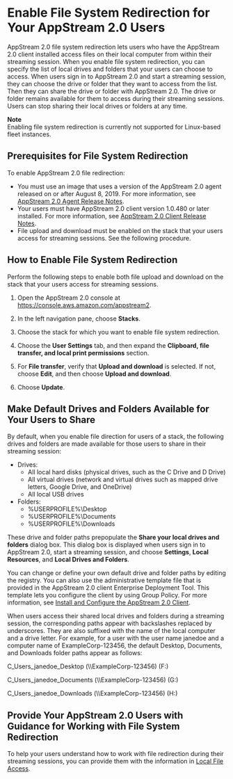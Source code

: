# Enable File System Redirection for Your AppStream 2\.0 Users<a name="enable-file-system-redirection"></a>

AppStream 2\.0 file system redirection lets users who have the AppStream 2\.0 client installed access files on their local computer from within their streaming session\. When you enable file system redirection, you can specify the list of local drives and folders that your users can choose to access\. When users sign in to AppStream 2\.0 and start a streaming session, they can choose the drive or folder that they want to access from the list\. Then they can share the drive or folder with AppStream 2\.0\. The drive or folder remains available for them to access during their streaming sessions\. Users can stop sharing their local drives or folders at any time\.

**Note**  
Enabling file system redirection is currently not supported for Linux\-based fleet instances\.

## Prerequisites for File System Redirection<a name="file-system-redirection-prerequisites"></a>

To enable AppStream 2\.0 file redirection:
+ You must use an image that uses a version of the AppStream 2\.0 agent released on or after August 8, 2019\. For more information, see [AppStream 2\.0 Agent Release Notes](agent-software-versions.md)\.
+ Your users must have AppStream 2\.0 client version 1\.0\.480 or later installed\. For more information, see [AppStream 2\.0 Client Release Notes](client-release-versions.md)\.
+ File upload and download must be enabled on the stack that your users access for streaming sessions\. See the following procedure\.

## How to Enable File System Redirection<a name="how-to-enable-file-system-redirection"></a>

Perform the following steps to enable both file upload and download on the stack that your users access for streaming sessions\. 

1. Open the AppStream 2\.0 console at [https://console\.aws\.amazon\.com/appstream2](https://console.aws.amazon.com/appstream2)\.

1. In the left navigation pane, choose **Stacks**\.

1. Choose the stack for which you want to enable file system redirection\.

1. Choose the **User Settings** tab, and then expand the **Clipboard, file transfer, and local print permissions** section\.

1. For **File transfer**, verify that **Upload and download** is selected\. If not, choose **Edit**, and then choose **Upload and download**\.

1. Choose **Update**\.

## Make Default Drives and Folders Available for Your Users to Share<a name="prepopulate-drives-folders-system-redirection"></a>

By default, when you enable file direction for users of a stack, the following drives and folders are made available for those users to share in their streaming session:
+ Drives:
  + All local hard disks \(physical drives, such as the C Drive and D Drive\)
  + All virtual drives \(network and virtual drives such as mapped drive letters, Google Drive, and OneDrive\)
  + All local USB drives
+ Folders:
  + %USERPROFILE%\\Desktop
  + %USERPROFILE%\\Documents
  + %USERPROFILE%\\Downloads

These drive and folder paths prepopulate the **Share your local drives and folders** dialog box\. This dialog box is displayed when users sign in to AppStream 2\.0, start a streaming session, and choose **Settings**, **Local Resources**, and **Local Drives and Folders**\. 

You can change or define your own default drive and folder paths by editing the registry\. You can also use the administrative template file that is provided in the AppStream 2\.0 client Enterprise Deployment Tool\. This template lets you configure the client by using Group Policy\. For more information, see [Install and Configure the AppStream 2\.0 Client](install-configure-client.md)\.

When users access their shared local drives and folders during a streaming session, the corresponding paths appear with backslashes replaced by underscores\. They are also suffixed with the name of the local computer and a drive letter\. For example, for a user with the user name janedoe and a computer name of ExampleCorp\-123456, the default Desktop, Documents, and Downloads folder paths appear as follows:

C\_Users\_janedoe\_Desktop \(\\\\ExampleCorp\-123456\) \(F:\)

C\_Users\_janedoe\_Documents \(\\\\ExampleCorp\-123456\) \(G:\)

C\_Users\_janedoe\_Downloads \(\\\\ExampleCorp\-123456\) \(H:\)

## Provide Your AppStream 2\.0 Users with Guidance for Working with File System Redirection<a name="end-user-guidance-file-system-redirection"></a>

To help your users understand how to work with file redirection during their streaming sessions, you can provide them with the information in [Local File Access](client-application-windows-user.md#client-application-windows-file-system-redirection)\. 